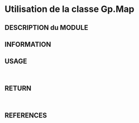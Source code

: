 # Utilisation de la classe Gp.Map

## DESCRIPTION du MODULE

  
## INFORMATION 

 
## USAGE

```javascript
  
```

## RETURN 

```javascript
  
```

## REFERENCES

